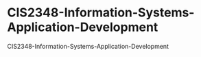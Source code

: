 # CIS2348-Information-Systems-Application-Development
CIS2348-Information-Systems-Application-Development
